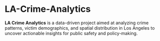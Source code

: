 # LA-Crime-Analytics
**LA Crime Analytics** is a data-driven project aimed at analyzing crime patterns, victim demographics, and spatial distribution in Los Angeles to uncover actionable insights for public safety and policy-making.
